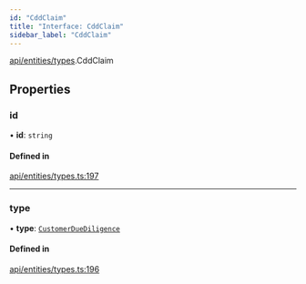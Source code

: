```yaml
---
id: "CddClaim"
title: "Interface: CddClaim"
sidebar_label: "CddClaim"
---
```


[api/entities/types](../../../../../modules/API/Entities/Types/Types.md).CddClaim

## Properties

### id

• **id**: `string`

#### Defined in

[api/entities/types.ts:197](https://github.com/PolymeshAssociation/polymesh-sdk/blob/8a9e72221/src/api/entities/types.ts#L197)

___

### type

• **type**: [`CustomerDueDiligence`](../../../../../enums/API/Entities/Types/ClaimType/ClaimType.md#customerduediligence)

#### Defined in

[api/entities/types.ts:196](https://github.com/PolymeshAssociation/polymesh-sdk/blob/8a9e72221/src/api/entities/types.ts#L196)
